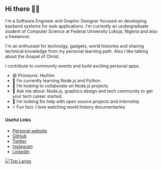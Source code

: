 ## Hi there 👋🏾

I'm a Software Engineer and Graphic Designer focused on developing backend systems for web applications. I'm currently an undergraduate student of Computer Science at Federal University Lokoja, Nigeria and also a freelancer. 

I'm an enthusiast for technolgy, gadgets, world histories and sharing technical knowledge from my personal learning path. Also I like talking about the Gospel of Christ. 

I contribute to community events and build exciting personal apps.

- 😄 Pronouns: He/him
- 🌱 I’m currently learning Node.js and Python
- 👯 I’m looking to collaborate on Node.js projects
- 💬 Ask me about: Node.js, graphics design and tech community to  get your tech career started.
- 🤔 I’m looking for help with open source projects and internship
- ⚡ Fun fact: I love watching world history documentaries


#### Useful Links

- [Personal website](https://github.com/helewud)
- [GitHub](https://github.com/helewud)
- [Twitter](https://twitter.com/helewud)
- [Instagram](https://instagram.com/helewud)
- [LinkedIn]()

[![Top Langs](https://github-readme-stats.vercel.app/api/top-langs/?username=helewud)](https://github.com/anuraghazra/github-readme-stats)

